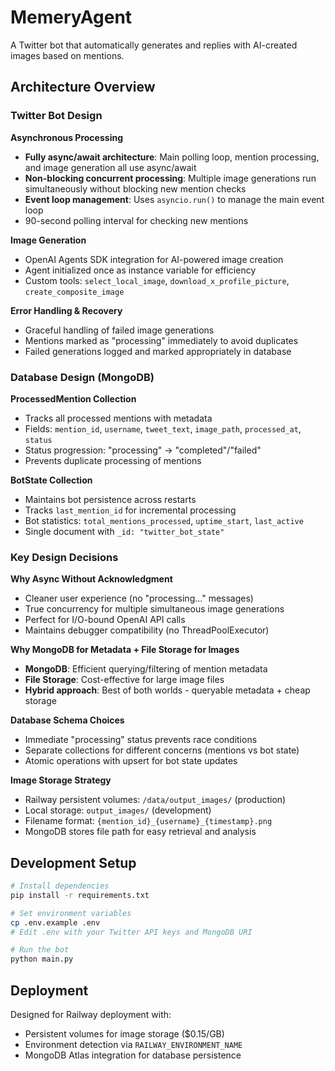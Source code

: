 # MemeryAgent

A Twitter bot that automatically generates and replies with AI-created images based on mentions.

## Architecture Overview

### Twitter Bot Design

**Asynchronous Processing**
- **Fully async/await architecture**: Main polling loop, mention processing, and image generation all use async/await
- **Non-blocking concurrent processing**: Multiple image generations run simultaneously without blocking new mention checks
- **Event loop management**: Uses `asyncio.run()` to manage the main event loop
- 90-second polling interval for checking new mentions

**Image Generation**
- OpenAI Agents SDK integration for AI-powered image creation
- Agent initialized once as instance variable for efficiency
- Custom tools: `select_local_image`, `download_x_profile_picture`, `create_composite_image`

**Error Handling & Recovery**
- Graceful handling of failed image generations
- Mentions marked as "processing" immediately to avoid duplicates
- Failed generations logged and marked appropriately in database

### Database Design (MongoDB)

**ProcessedMention Collection**
- Tracks all processed mentions with metadata
- Fields: `mention_id`, `username`, `tweet_text`, `image_path`, `processed_at`, `status`
- Status progression: "processing" → "completed"/"failed"
- Prevents duplicate processing of mentions

**BotState Collection**
- Maintains bot persistence across restarts
- Tracks `last_mention_id` for incremental processing
- Bot statistics: `total_mentions_processed`, `uptime_start`, `last_active`
- Single document with `_id: "twitter_bot_state"`

### Key Design Decisions

**Why Async Without Acknowledgment**
- Cleaner user experience (no "processing..." messages)
- True concurrency for multiple simultaneous image generations
- Perfect for I/O-bound OpenAI API calls
- Maintains debugger compatibility (no ThreadPoolExecutor)

**Why MongoDB for Metadata + File Storage for Images**
- **MongoDB**: Efficient querying/filtering of mention metadata
- **File Storage**: Cost-effective for large image files
- **Hybrid approach**: Best of both worlds - queryable metadata + cheap storage

**Database Schema Choices**
- Immediate "processing" status prevents race conditions
- Separate collections for different concerns (mentions vs bot state)
- Atomic operations with upsert for bot state updates

**Image Storage Strategy**
- Railway persistent volumes: `/data/output_images/` (production)
- Local storage: `output_images/` (development)
- Filename format: `{mention_id}_{username}_{timestamp}.png`
- MongoDB stores file path for easy retrieval and analysis

## Development Setup

```bash
# Install dependencies
pip install -r requirements.txt

# Set environment variables
cp .env.example .env
# Edit .env with your Twitter API keys and MongoDB URI

# Run the bot
python main.py
```

## Deployment

Designed for Railway deployment with:
- Persistent volumes for image storage ($0.15/GB)
- Environment detection via `RAILWAY_ENVIRONMENT_NAME`
- MongoDB Atlas integration for database persistence
